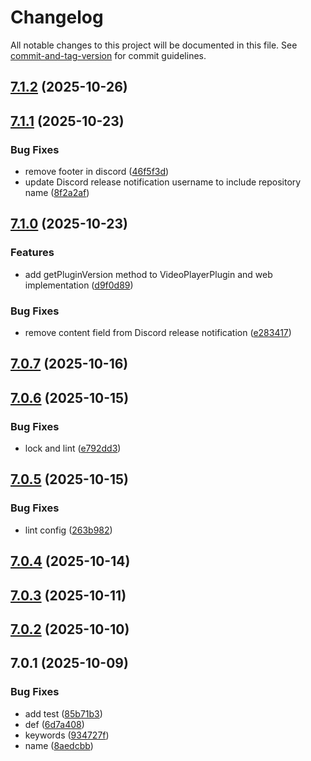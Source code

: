 # Changelog

All notable changes to this project will be documented in this file. See [commit-and-tag-version](https://github.com/absolute-version/commit-and-tag-version) for commit guidelines.

## [7.1.2](https://github.com/Cap-go/capacitor-video-player/compare/7.1.1...7.1.2) (2025-10-26)

## [7.1.1](https://github.com/Cap-go/capacitor-video-player/compare/7.1.0...7.1.1) (2025-10-23)


### Bug Fixes

* remove footer in discord ([46f5f3d](https://github.com/Cap-go/capacitor-video-player/commit/46f5f3dfc30cd44ea5507f567f32ae485c09a387))
* update Discord release notification username to include repository name ([8f2a2af](https://github.com/Cap-go/capacitor-video-player/commit/8f2a2af6bc7676af078f04073c972952c521c5b0))

## [7.1.0](https://github.com/Cap-go/capacitor-video-player/compare/7.0.7...7.1.0) (2025-10-23)


### Features

* add getPluginVersion method to VideoPlayerPlugin and web implementation ([d9f0d89](https://github.com/Cap-go/capacitor-video-player/commit/d9f0d8950fb6ea1bf93732b9a6b383bd3114cbd2))


### Bug Fixes

* remove content field from Discord release notification ([e283417](https://github.com/Cap-go/capacitor-video-player/commit/e2834170b509c25c529f9bd9122b7aab8e45d20a))

## [7.0.7](https://github.com/Cap-go/capacitor-video-player/compare/7.0.6...7.0.7) (2025-10-16)

## [7.0.6](https://github.com/Cap-go/capacitor-video-player/compare/7.0.5...7.0.6) (2025-10-15)


### Bug Fixes

* lock and lint ([e792dd3](https://github.com/Cap-go/capacitor-video-player/commit/e792dd35f515314a7e7bc3f22670b9b46f839493))

## [7.0.5](https://github.com/Cap-go/capacitor-video-player/compare/7.0.4...7.0.5) (2025-10-15)


### Bug Fixes

* lint config ([263b982](https://github.com/Cap-go/capacitor-video-player/commit/263b9829276a46741e7c838113c7b58b15ea41ae))

## [7.0.4](https://github.com/Cap-go/capacitor-video-player/compare/7.0.3...7.0.4) (2025-10-14)

## [7.0.3](https://github.com/Cap-go/capacitor-video-player/compare/7.0.2...7.0.3) (2025-10-11)

## [7.0.2](https://github.com/Cap-go/capacitor-video-player/compare/7.0.1...7.0.2) (2025-10-10)

## 7.0.1 (2025-10-09)


### Bug Fixes

* add test ([85b71b3](https://github.com/Cap-go/capacitor-video-player/commit/85b71b37446df89716ace768158711ce18cf327d))
* def ([6d7a408](https://github.com/Cap-go/capacitor-video-player/commit/6d7a408733738d89a0eae6fd04965ec4429e6850))
* keywords ([934727f](https://github.com/Cap-go/capacitor-video-player/commit/934727f52cce3ebafc6b60de0f83c5e19034c81b))
* name ([8aedcbb](https://github.com/Cap-go/capacitor-video-player/commit/8aedcbb318cf0c6b217b46bed190f131b405d881))
